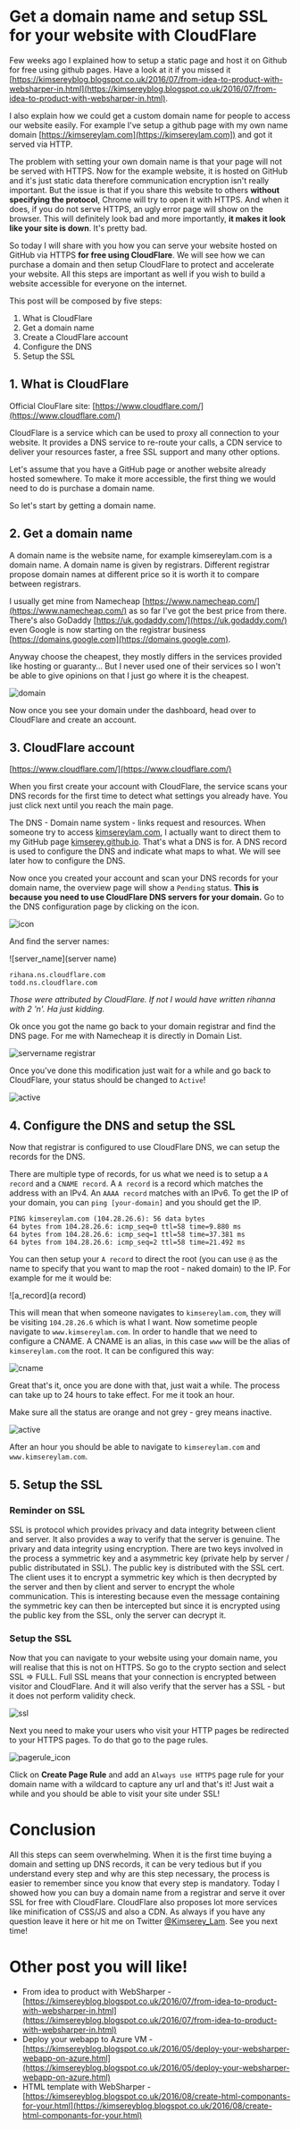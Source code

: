 # Get a domain name and setup SSL for your website with CloudFlare

Few weeks ago I explained how to setup a static page and host it on Github for free using github pages.
Have a look at it if you missed it [https://kimsereyblog.blogspot.co.uk/2016/07/from-idea-to-product-with-websharper-in.html](https://kimsereyblog.blogspot.co.uk/2016/07/from-idea-to-product-with-websharper-in.html).

I also explain how we could get a custom domain name for people to access our website easily.
For example I've setup a github page with my own name domain [https://kimsereylam.com](https://kimsereylam.com]) and got it served via HTTP.

The problem with setting your own domain name is that your page will not be served with HTTPS.
Now for the example website, it is hosted on GitHub and it's just static data therefore communication encryption isn't really important.
But the issue is that if you share this website to others __without specifying the protocol__, Chrome will try to open it with HTTPS.
And when it does, if you do not serve HTTPS, an ugly error page will show on the browser.
This will definitely look bad and more importantly, __it makes it look like your site is down__.
It's pretty bad.

So today I will share with you how you can serve your website hosted on GitHub via HTTPS __for free using CloudFlare__.
We will see how we can purchase a domain and then setup CloudFlare to protect and accelerate your website.
All this steps are important as well if you wish to build a website accessible for everyone on the internet.

This post will be composed by five steps:

 1. What is CloudFlare
 2. Get a domain name
 3. Create a CloudFlare account
 4. Configure the DNS 
 5. Setup the SSL

## 1. What is CloudFlare

Official ClouFlare site: [https://www.cloudflare.com/](https://www.cloudflare.com/)

CloudFlare is a service which can be used to proxy all connection to your website.
It provides a DNS service to re-route your calls, a CDN service to deliver your resources faster, a free SSL support and many other options.

Let's assume that you have a GitHub page or another website already hosted somewhere.
To make it more accessible, the first thing we would need to do is purchase a domain name.

So let's start by getting a domain name.

## 2. Get a domain name

A domain name is the website name, for example kimsereylam.com is a domain name.
A domain name is given by registrars.
Different registrar propose domain names at different price so it is worth it to compare between registrars.

I usually get mine from Namecheap [https://www.namecheap.com/](https://www.namecheap.com/) as so far I've got the best price from there.
There's also GoDaddy [https://uk.godaddy.com/](https://uk.godaddy.com/) even Google is now starting on the registrar business [https://domains.google.com](https://domains.google.com).

Anyway choose the cheapest, they mostly differs in the services provided like hosting or guaranty... But I never used one of their services so I won't be able to give opinions on that I just go where it is the cheapest.

![domain]()

Now once you see your domain under the dashboard, head over to CloudFlare and create an account.

## 3. CloudFlare account

[https://www.cloudflare.com/](https://www.cloudflare.com/)

When you first create your account with CloudFlare, the service scans your DNS records for the first time to detect what settings you already have.
You just click next until you reach the main page.

The DNS - Domain name system - links request and resources. 
When someone try to access [kimsereylam.com](https://kimsereylam.com), I actually want to direct them to my GitHub page [kimserey.github.io](https://kimserey.github.io).
That's what a DNS is for.
A DNS record is used to configure the DNS and indicate what maps to what.
We will see later how to configure the DNS.

Now once you created your account and scan your DNS records for your domain name, the overview page will show a `Pending` status.
__This is because you need to use CloudFlare DNS servers for your domain.__
Go to the DNS configuration page by clicking on the icon.

![icon](icon)

And find the server names:

![server_name](server name)

```
rihana.ns.cloudflare.com
todd.ns.cloudflare.com
```

_Those were attributed by CloudFlare. If not I would have written rihanna with 2 'n'. Ha just kidding._

Ok once you got the name go back to your domain registrar and find the DNS page.
For me with Namecheap it is directly in Domain List.

![servername registrar](server)

Once you've done this modification just wait for a while and go back to CloudFlare, your status should be changed to `Active`!

![active](active)

## 4. Configure the DNS and setup the SSL

Now that registrar is configured to use CloudFlare DNS, we can setup the records for the DNS.

There are multiple type of records, for us what we need is to setup a `A record` and a `CNAME record`.
A `A record` is a record which matches the address with an IPv4. An `AAAA record` matches with an IPv6.
To get the IP of your domain, you can `ping [your-domain]` and you should get the IP.

```
PING kimsereylam.com (104.28.26.6): 56 data bytes
64 bytes from 104.28.26.6: icmp_seq=0 ttl=58 time=9.880 ms
64 bytes from 104.28.26.6: icmp_seq=1 ttl=58 time=37.381 ms
64 bytes from 104.28.26.6: icmp_seq=2 ttl=58 time=21.492 ms
```

You can then setup your `A record` to direct the root (you can use `@` as the name to specify that you want to map the root - naked domain) to the IP.
For example for me it would be:

![a_record](a record)

This will mean that when someone navigates to `kimsereylam.com`, they will be visiting `104.28.26.6` which is what I want.
Now sometime people navigate to `www.kimsereylam.com`.
In order to handle that we need to configure a CNAME.
A CNAME is an alias, in this case `www` will be the alias of `kimsereylam.com` the root.
It can be configured this way:

![cname]()

Great that's it, once you are done with that, just wait a while. The process can take up to 24 hours to take effect.
For me it took an hour.

Make sure all the status are orange and not grey - grey means inactive.

![active]()

After an hour you should be able to navigate to `kimsereylam.com` and `www.kimsereylam.com`.

## 5. Setup the SSL

### Reminder on SSL

SSL is protocol which provides privacy and data integrity between client and server. It also provides a way to verify that the server is genuine.
The privary and data integrity using encryption.
There are two keys involved in the process a symmetric key and a asymmetric key (private help by server / public distributated in SSL).
The public key is distributed with the SSL cert.
The client uses it to encrypt a symmetric key which is then decrypted by the server and then by client and server to encrypt the whole communication.
This is interesting because even the message containing the symmetric key can then be intercepted but since it is encrypted using the public key from the SSL, only the server can decrypt it.


### Setup the SSL

Now that you can navigate to your website using your domain name, you will realise that this is not on HTTPS.
So go to the crypto section and select SSL => FULL.
Full SSL means that your connection is encrypted between visitor and CloudFlare.
And it will also verify that the server has a SSL - but it does not perform validity check.

![ssl](ssl)

Next you need to make your users who visit your HTTP pages be redirected to your HTTPS pages.
To do that go to the page rules.

![pagerule_icon]()

Click on __Create Page Rule__ and add an `Always use HTTPS` page rule for your domain name with a wildcard to capture any url and that's it!
Just wait a while and you should be able to visit your site under SSL!

# Conclusion

All this steps can seem overwhelming. When it is the first time buying a domain and setting up DNS records, it can be very tedious but if you 
understand every step and why are this step necessary, the process is easier to remember since you know that every step is mandatory.
Today I showed how you can buy a domain name from a registrar and serve it over SSL for free with CloudFlare.
CloudFlare also proposes lot more services like minification of CSS/JS and also a CDN.
As always if you have any question leave it here or hit me on Twitter [@Kimserey_Lam](https://twitter.com/Kimserey_Lam).
See you next time!

# Other post you will like!

- From idea to product with WebSharper - [https://kimsereyblog.blogspot.co.uk/2016/07/from-idea-to-product-with-websharper-in.html](https://kimsereyblog.blogspot.co.uk/2016/07/from-idea-to-product-with-websharper-in.html)
- Deploy your webapp to Azure VM - [https://kimsereyblog.blogspot.co.uk/2016/05/deploy-your-websharper-webapp-on-azure.html](https://kimsereyblog.blogspot.co.uk/2016/05/deploy-your-websharper-webapp-on-azure.html)
- HTML template with WebSharper - [https://kimsereyblog.blogspot.co.uk/2016/08/create-html-componants-for-your.html](https://kimsereyblog.blogspot.co.uk/2016/08/create-html-componants-for-your.html)
